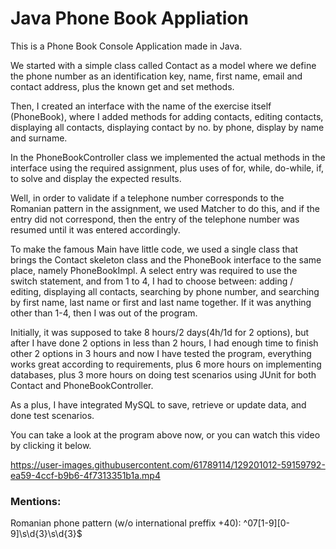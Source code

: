 <h1>Java Phone Book Appliation</h1>

This is a Phone Book Console Application made in Java.

We started with a simple class called Contact as a model where we define the phone number as an identification key, name, first name, email and contact address, 
plus the known get and set methods.

Then, I created an interface with the name of the exercise itself (PhoneBook), where I added methods for adding contacts, editing contacts, displaying all contacts, 
displaying contact by no. by phone, display by name and surname. 

In the PhoneBookController class we implemented the actual methods in the interface using the required assignment, 
plus uses of for, while, do-while, if, to solve and display the expected results.

Well, in order to validate if a telephone number corresponds to the Romanian pattern in the assignment, we used Matcher to do this, and if the entry did not correspond, 
then the entry of the telephone number was resumed until it was entered accordingly.

To make the famous Main have little code, we used a single class that brings the Contact skeleton class and the PhoneBook interface to the same place, namely PhoneBookImpl. 
A select entry was required to use the switch statement, and from 1 to 4, I had to choose between: adding / editing, displaying all contacts, searching by phone number, 
and searching by first name, last name or first and last name together. If it was anything other than 1-4, then I was out of the program.

Initially, it was supposed to take 8 hours/2 days(4h/1d for 2 options), but after I have done 2 options in less than 2 hours, I had enough time to finish other 2 options in
3 hours and now I have tested the program, everything works great according to requirements, plus 6 more hours on implementing databases, plus 3 more hours on doing test scenarios using JUnit for both Contact and PhoneBookController.

As a plus, I have integrated MySQL to save, retrieve or update data, and done test scenarios.

You can take a look at the program above now, or you can watch this video by clicking it below.


https://user-images.githubusercontent.com/61789114/129201012-59159792-ea59-4ccf-b9b6-4f7313351b1a.mp4



<h3>Mentions: </h3>
  Romanian phone pattern (w/o international preffix +40): ^07[1-9][0-9]\s\d{3}\s\d{3}$
